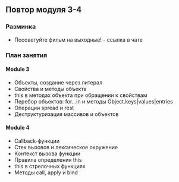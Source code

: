 ## Повтор модуля 3-4

### Разминка

- Посоветуйте фильм на выходные! - ссылка в чате

### План занятия

#### Module 3

- Объекты, создание через литерал
- Свойства и методы объекта
- this в методах объекта при обращении к свойствам
- Перебор объектов: for...in и методы Object.keys|values|entries
- Операции spread и rest
- Деструктуризация массивов и объектов

#### Module 4

- Callback-функции
- Стек вызовов и лексическое окружение
- Контекст вызова функции
- Правила определения this
- this в стрелочных функциях
- Методы call, apply и bind
